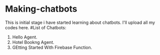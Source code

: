 # Making-chatbots
This is initial stage i have started learning about chatbots. I'll upload all my codes here.
 #List of Chatbots:
 1. Hello Agent.
 2. Hotel Bookng Agent.
 3. GEtting Started With Firebase Function.
